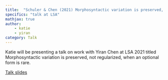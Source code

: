 ```yaml
---
title:  "Schuler & Chen (2021) Morphosyntactic variation is preserved, not regularized, when an optional form is rare"
specifics: "talk at LSA"
mathjax: true
author: 
    - katie
    - yiran
category: Talk
---
```



Katie will be presenting a talk on work with Yiran Chen at LSA 2021 titled Morphosyntactic variation is preserved, not regularized, when an optional form is rare. 

[Talk slides](../assets/2020-01-08-lsa-talk.pdf)

